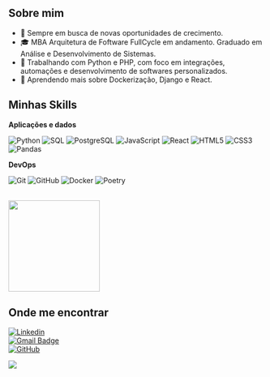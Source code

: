 ## Sobre mim

- 🤔 Sempre em busca de novas oportunidades de crecimento.
- 🎓 MBA Arquitetura de Foftware FullCycle em andamento. Graduado em Análise e Desenvolvimento de Sistemas.
- 💼 Trabalhando com Python e PHP, com foco em integrações, automações e desenvolvimento de softwares personalizados.
- 🌱 Aprendendo mais sobre Dockerização, Django e React.

## Minhas Skills

**Aplicações e dados**

![Python](https://img.shields.io/badge/-Python-333333?style=flat&logo=python)
![SQL](https://img.shields.io/badge/-SQL-333333?style=flat&logo=postgresql)
![PostgreSQL](https://img.shields.io/badge/-PostgreSQL-333333?style=flat&logo=postgresql)
![JavaScript](https://img.shields.io/badge/-JavaScript-333333?style=flat&logo=javascript)
![React](https://img.shields.io/badge/-React-333333?style=flat&logo=react)
![HTML5](https://img.shields.io/badge/-HTML5-333333?style=flat&logo=html5)
![CSS3](https://img.shields.io/badge/-CSS3-333333?style=flat&logo=css3)
![Pandas](https://img.shields.io/badge/-Pandas-333333?style=flat&logo=pandas)

**DevOps**

![Git](https://img.shields.io/badge/-Git-333333?style=flat&logo=git)
![GitHub](https://img.shields.io/badge/-GitHub-333333?style=flat&logo=github)
![Docker](https://img.shields.io/badge/-Docker-333333?style=flat&logo=docker)
![Poetry](https://img.shields.io/badge/-Poetry-333333?style=flat&logo=python)

<br/>

<a href="https://github.com/pedrin-pedrada" title="Perfil do Pedro">
  <img height="180em" src="https://github-readme-stats.vercel.app/api?username=pedrin-pedrada&theme=dracula&show_icons=true" />
</a>

## Onde me encontrar

[![Linkedin](https://img.shields.io/badge/-pedroschneider--dev-blue?style=flat-square&logo=Linkedin&logoColor=white&link=https://www.linkedin.com/in/pedroschneider-dev)](https://www.linkedin.com/in/pedroschneider-dev)  
[![Gmail Badge](https://img.shields.io/badge/-pedropschneider@gmail.com-006bed?style=flat-square&logo=Gmail&logoColor=white&link=mailto:pedropschneider@gmail.com)](mailto:pedropschneider@gmail.com)  
[![GitHub](https://img.shields.io/github/followers/pedrin-pedrada?label=follow&style=social)](https://github.com/pedrin-pedrada)

![](https://komarev.com/ghpvc/?username=pedrin-pedrada&color=006bed)
